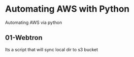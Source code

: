 # Automating AWS with Python
Automating AWS via python

## 01-Webtron

Its a script that will sync local dir to s3 bucket
